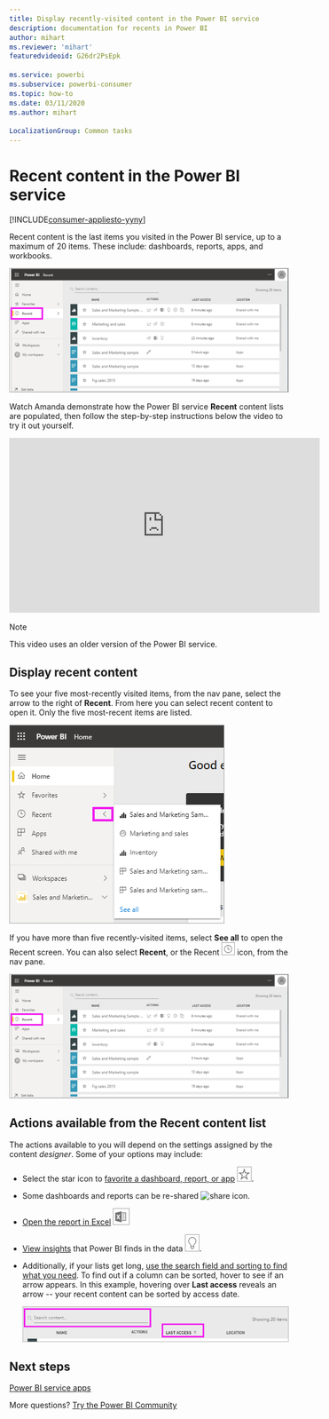 ```yaml
---
title: Display recently-visited content in the Power BI service
description: documentation for recents in Power BI
author: mihart
ms.reviewer: 'mihart'
featuredvideoid: G26dr2PsEpk

ms.service: powerbi
ms.subservice: powerbi-consumer
ms.topic: how-to
ms.date: 03/11/2020
ms.author: mihart

LocalizationGroup: Common tasks
---
```

# **Recent** content in the Power BI service

[!INCLUDE[consumer-appliesto-yyny](../includes/consumer-appliesto-yyny.md)]

Recent content is the last items you visited in the Power BI service, up to a maximum of 20 items.  These include: dashboards, reports, apps, and workbooks.

![Recent content window](./media/end-user-recent/power-bi-recent.png)

Watch Amanda demonstrate how the Power BI service **Recent** content lists are populated, then follow the step-by-step instructions below the video to try it out yourself.

<iframe width="560" height="315" src="https://www.youtube.com/embed/G26dr2PsEpk" frameborder="0" allowfullscreen></iframe>

> [!NOTE]
> This video uses an older version of the Power BI service.

## Display recent content
To see your five most-recently visited items, from the nav pane, select the arrow to the right of **Recent**.  From here you can select recent content to open it. Only the five most-recent items are listed.

![Recent content flyout](./media/end-user-recent/power-bi-recent-flyout.png)

If you have more than five recently-visited items, select **See all** to open the Recent screen. You can also select **Recent**, or the Recent ![Recent icon](./media/end-user-recent/power-bi-icon.png)  icon, from the nav pane.

![display all recent content](./media/end-user-recent/power-bi-recent.png)

## Actions available from the **Recent** content list
The actions available to you will depend on the settings assigned by the content *designer*. Some of your options may include:
* Select the star icon to [favorite a dashboard, report, or app](end-user-favorite.md) ![star icon](./media/end-user-shared-with-me/power-bi-star-icon.png).
* Some dashboards and reports can be re-shared  ![share icon](./media/end-user-shared-with-me/power-bi-share-icon-new.png).
* [Open the report in Excel](end-user-export.md) ![export to Excel icon](./media/end-user-shared-with-me/power-bi-excel.png) 
* [View insights](end-user-insights.md) that Power BI finds in the data ![insights icon](./media/end-user-shared-with-me/power-bi-insights.png).
* Additionally, if your lists get long, [use the search field and sorting to find what you need](end-user-search-sort.md). To find out if a column can be sorted, hover to see if an arrow appears. In this example, hovering over **Last access** reveals an arrow -- your recent content can be sorted by access date. 

    ![sort all recent content](./media/end-user-recent/power-bi-recent-sort.png)


## Next steps
[Power BI service apps](end-user-apps.md)

More questions? [Try the Power BI Community](https://community.powerbi.com/)

